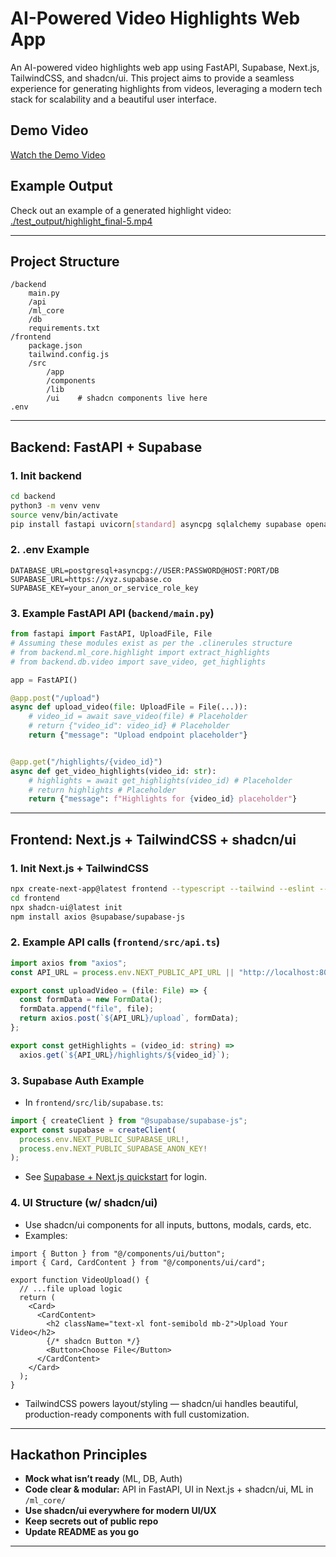 # AI-Powered Video Highlights Web App

An AI-powered video highlights web app using FastAPI, Supabase, Next.js, TailwindCSS, and shadcn/ui. This project aims to provide a seamless experience for generating highlights from videos, leveraging a modern tech stack for scalability and a beautiful user interface.

## Demo Video

[Watch the Demo Video](https://www.youtube.com/watch?v=p6MYhU97MSY)

## Example Output

Check out an example of a generated highlight video:
[./test_output/highlight_final-5.mp4](./test_output/highlight_final-5.mp4)

---

## Project Structure

```
/backend
    main.py
    /api
    /ml_core
    /db
    requirements.txt
/frontend
    package.json
    tailwind.config.js
    /src
        /app
        /components
        /lib
        /ui    # shadcn components live here
.env
```

---

## Backend: FastAPI + Supabase

### 1. Init backend

```bash
cd backend
python3 -m venv venv
source venv/bin/activate
pip install fastapi uvicorn[standard] asyncpg sqlalchemy supabase openai
```

### 2. .env Example

```
DATABASE_URL=postgresql+asyncpg://USER:PASSWORD@HOST:PORT/DB
SUPABASE_URL=https://xyz.supabase.co
SUPABASE_KEY=your_anon_or_service_role_key
```

### 3. Example FastAPI API (`backend/main.py`)

```python
from fastapi import FastAPI, UploadFile, File
# Assuming these modules exist as per the .clinerules structure
# from backend.ml_core.highlight import extract_highlights
# from backend.db.video import save_video, get_highlights

app = FastAPI()

@app.post("/upload")
async def upload_video(file: UploadFile = File(...)):
    # video_id = await save_video(file) # Placeholder
    # return {"video_id": video_id} # Placeholder
    return {"message": "Upload endpoint placeholder"}


@app.get("/highlights/{video_id}")
async def get_video_highlights(video_id: str):
    # highlights = await get_highlights(video_id) # Placeholder
    # return highlights # Placeholder
    return {"message": f"Highlights for {video_id} placeholder"}
```

---

## Frontend: Next.js + TailwindCSS + shadcn/ui

### 1. Init Next.js + TailwindCSS

```bash
npx create-next-app@latest frontend --typescript --tailwind --eslint --app --src-dir
cd frontend
npx shadcn-ui@latest init
npm install axios @supabase/supabase-js
```

### 2. Example API calls (`frontend/src/api.ts`)

```ts
import axios from "axios";
const API_URL = process.env.NEXT_PUBLIC_API_URL || "http://localhost:8000";

export const uploadVideo = (file: File) => {
  const formData = new FormData();
  formData.append("file", file);
  return axios.post(`${API_URL}/upload`, formData);
};

export const getHighlights = (video_id: string) =>
  axios.get(`${API_URL}/highlights/${video_id}`);
```

### 3. Supabase Auth Example

* In `frontend/src/lib/supabase.ts`:

```ts
import { createClient } from "@supabase/supabase-js";
export const supabase = createClient(
  process.env.NEXT_PUBLIC_SUPABASE_URL!,
  process.env.NEXT_PUBLIC_SUPABASE_ANON_KEY!
);
```

* See [Supabase + Next.js quickstart](https://supabase.com/docs/guides/auth/quickstarts/nextjs) for login.

### 4. UI Structure (w/ shadcn/ui)

* Use shadcn/ui components for all inputs, buttons, modals, cards, etc.
* Examples:

```tsx
import { Button } from "@/components/ui/button";
import { Card, CardContent } from "@/components/ui/card";

export function VideoUpload() {
  // ...file upload logic
  return (
    <Card>
      <CardContent>
        <h2 className="text-xl font-semibold mb-2">Upload Your Video</h2>
        {/* shadcn Button */}
        <Button>Choose File</Button>
      </CardContent>
    </Card>
  );
}
```

* TailwindCSS powers layout/styling — shadcn/ui handles beautiful, production-ready components with full customization.

---

## Hackathon Principles

* **Mock what isn’t ready** (ML, DB, Auth)
* **Code clear & modular:** API in FastAPI, UI in Next.js + shadcn/ui, ML in `/ml_core/`
* **Use shadcn/ui everywhere for modern UI/UX**
* **Keep secrets out of public repo**
* **Update README as you go**

---